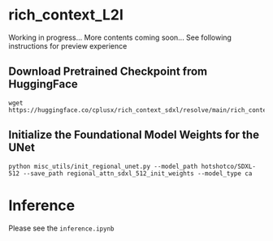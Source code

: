 # rich_context_L2I

Working in progress... More contents coming soon...
See following instructions for preview experience

## Download Pretrained Checkpoint from HuggingFace
```
wget https://huggingface.co/cplusx/rich_context_sdxl/resolve/main/rich_context_sdxl_e580.pt
```

## Initialize the Foundational Model Weights for the UNet
```
python misc_utils/init_regional_unet.py --model_path hotshotco/SDXL-512 --save_path regional_attn_sdxl_512_init_weights --model_type ca
```

# Inference
Please see the `inference.ipynb`